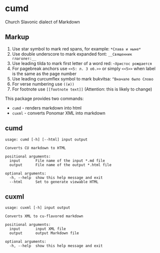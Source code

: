 # cumd

Church Slavonic dialect of Markdown

## Markup

1. Use star symbol to mark red spans, for example: `*Слава и ныне*`
2. Use double underscore to mark expanded font: `__Священник глаголет:__`
3. Use leading tilda to mark first letter of a word red: `~Христос рождается`
4. For pagebreak anchors use `<<5: л. 3 об.>>` or simply ``<<5>>`` when label is the same 
   as the page number
5. Use leading curcumflex symbol to mark bukvitsa: `^Вначале было Слово`
6. For verse numbering use `((и))`
7. For footnote use `[[footnote text]]` (Attention: this is likely to change)

This package provides two commands:
* `cumd` - renders markdown into html
* `cuxml` - converts Ponomar XML into markdown

## cumd
```
usage: cumd [-h] [--html] input output

Converts CU markdown to HTML

positional arguments:
  input       File name of the input *.md file
  output      File name of the output *.html file

optional arguments:
  -h, --help  show this help message and exit
  --html      Set to generate viewable HTML
```

## cuxml
```
usage: cuxml [-h] input output

Converts XML to cu-flavored markdown

positional arguments:
  input       input XML file
  output      output Markdown file

optional arguments:
  -h, --help  show this help message and exit
```